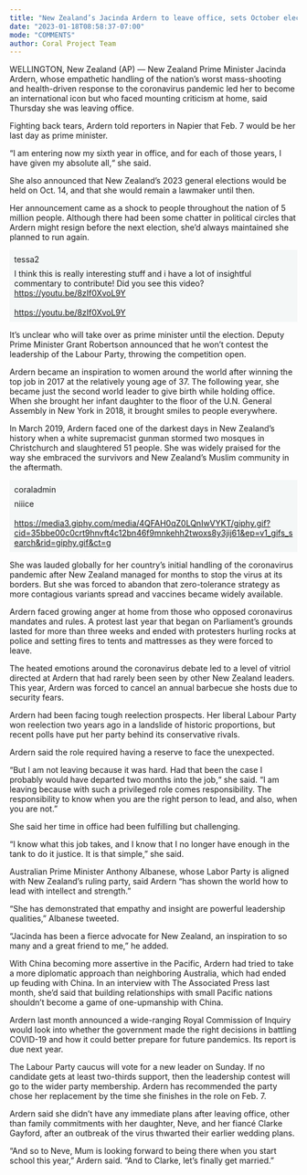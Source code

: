 ```yaml
---
title: "New Zealand’s Jacinda Ardern to leave office, sets October election"
date: "2023-01-18T08:58:37-07:00"
mode: "COMMENTS"
author: Coral Project Team
---
```



WELLINGTON, New Zealand (AP) — New Zealand Prime Minister Jacinda Ardern, whose empathetic handling of the nation’s worst mass-shooting and health-driven response to the coronavirus pandemic led her to become an international icon but who faced mounting criticism at home, said Thursday she was leaving office.

Fighting back tears, Ardern told reporters in Napier that Feb. 7 would be her last day as prime minister.

“I am entering now my sixth year in office, and for each of those years, I have given my absolute all,“ she said.

She also announced that New Zealand’s 2023 general elections would be held on Oct. 14, and that she would remain a lawmaker until then.

Her announcement came as a shock to people throughout the nation of 5 million people. Although there had been some chatter in political circles that Ardern might resign before the next election, she’d always maintained she planned to run again.

<div class="coral-comment-embed" style="background-color: #f4f7f7; padding: 8px;" data-commentID=327cc558-f419-4827-90fc-1c468677f698 data-allowReplies="true" data-reactionLabel="Respect"><div style="margin-bottom: 8px;">tessa2</div><div><div>I think this is really interesting stuff and i have a lot of insightful commentary to contribute! Did you see this video? <a href="https://youtu.be/8zIf0XvoL9Y" target="_blank" rel="noopener noreferrer ugc">https://youtu.be/8zIf0XvoL9Y</a><br></div><div><br><a href="https://youtu.be/8zIf0XvoL9Y" target="_blank" rel="noopener noreferrer ugc">https://youtu.be/8zIf0XvoL9Y</a></div></div></div>

It’s unclear who will take over as prime minister until the election. Deputy Prime Minister Grant Robertson announced that he won’t contest the leadership of the Labour Party, throwing the competition open.

Ardern became an inspiration to women around the world after winning the top job in 2017 at the relatively young age of 37. The following year, she became just the second world leader to give birth while holding office. When she brought her infant daughter to the floor of the U.N. General Assembly in New York in 2018, it brought smiles to people everywhere.

In March 2019, Ardern faced one of the darkest days in New Zealand’s history when a white supremacist gunman stormed two mosques in Christchurch and slaughtered 51 people. She was widely praised for the way she embraced the survivors and New Zealand’s Muslim community in the aftermath.

<div class="coral-comment-embed" style="background-color: #f4f7f7; padding: 8px;" data-commentID=f6562714-25f4-41bf-b1c1-fec0753e3b35 data-allowReplies="true" data-reactionLabel="Respect"><div style="margin-bottom: 8px;">coraladmin</div><div><div>niiice</div><div><br><a href="https://media3.giphy.com/media/4QFAH0qZ0LQnIwVYKT/giphy.gif?cid=35bbe00c0crt9hnvft4c12bn46f9mnkehh2twoxs8y3jij61&ep=v1_gifs_search&rid=giphy.gif&ct=g" target="_blank" rel="noopener noreferrer ugc">https://media3.giphy.com/media/4QFAH0qZ0LQnIwVYKT/giphy.gif?cid=35bbe00c0crt9hnvft4c12bn46f9mnkehh2twoxs8y3jij61&ep=v1_gifs_search&rid=giphy.gif&ct=g</a></div></div></div>

She was lauded globally for her country’s initial handling of the coronavirus pandemic after New Zealand managed for months to stop the virus at its borders. But she was forced to abandon that zero-tolerance strategy as more contagious variants spread and vaccines became widely available.

Ardern faced growing anger at home from those who opposed coronavirus mandates and rules. A protest last year that began on Parliament’s grounds lasted for more than three weeks and ended with protesters hurling rocks at police and setting fires to tents and mattresses as they were forced to leave.

The heated emotions around the coronavirus debate led to a level of vitriol directed at Ardern that had rarely been seen by other New Zealand leaders. This year, Ardern was forced to cancel an annual barbecue she hosts due to security fears.

Ardern had been facing tough reelection prospects. Her liberal Labour Party won reelection two years ago in a landslide of historic proportions, but recent polls have put her party behind its conservative rivals.

Ardern said the role required having a reserve to face the unexpected.

“But I am not leaving because it was hard. Had that been the case I probably would have departed two months into the job,“ she said. “I am leaving because with such a privileged role comes responsibility. The responsibility to know when you are the right person to lead, and also, when you are not.”

She said her time in office had been fulfilling but challenging.

“I know what this job takes, and I know that I no longer have enough in the tank to do it justice. It is that simple,” she said.

Australian Prime Minister Anthony Albanese, whose Labor Party is aligned with New Zealand’s ruling party, said Ardern “has shown the world how to lead with intellect and strength.”

“She has demonstrated that empathy and insight are powerful leadership qualities,” Albanese tweeted.

“Jacinda has been a fierce advocate for New Zealand, an inspiration to so many and a great friend to me,” he added.

With China becoming more assertive in the Pacific, Ardern had tried to take a more diplomatic approach than neighboring Australia, which had ended up feuding with China. In an interview with The Associated Press last month, she’d said that building relationships with small Pacific nations shouldn’t become a game of one-upmanship with China.


Ardern last month announced a wide-ranging Royal Commission of Inquiry would look into whether the government made the right decisions in battling COVID-19 and how it could better prepare for future pandemics. Its report is due next year.

The Labour Party caucus will vote for a new leader on Sunday. If no candidate gets at least two-thirds support, then the leadership contest will go to the wider party membership. Ardern has recommended the party chose her replacement by the time she finishes in the role on Feb. 7.

Ardern said she didn’t have any immediate plans after leaving office, other than family commitments with her daughter, Neve, and her fiancé Clarke Gayford, after an outbreak of the virus thwarted their earlier wedding plans.

“And so to Neve, Mum is looking forward to being there when you start school this year,” Ardern said. “And to Clarke, let’s finally get married.”
